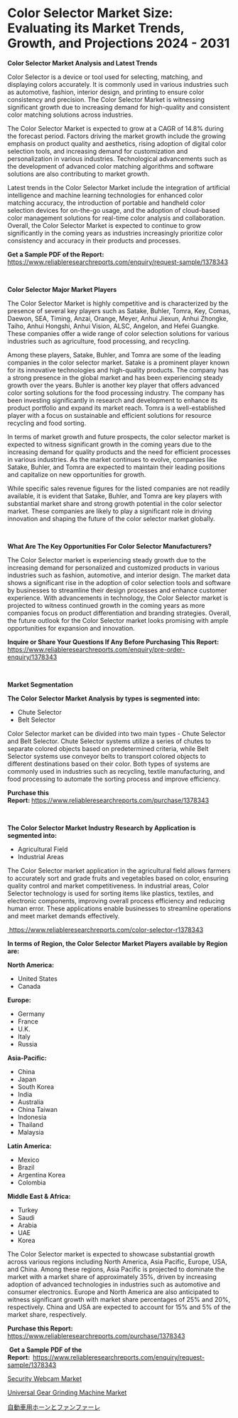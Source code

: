 <p><h1>Color Selector Market Size: Evaluating its Market Trends, Growth, and Projections 2024 - 2031</h1></p><p><strong>Color Selector Market Analysis and Latest Trends</strong></p>
<p><p>Color Selector is a device or tool used for selecting, matching, and displaying colors accurately. It is commonly used in various industries such as automotive, fashion, interior design, and printing to ensure color consistency and precision. The Color Selector Market is witnessing significant growth due to increasing demand for high-quality and consistent color matching solutions across industries. </p><p>The Color Selector Market is expected to grow at a CAGR of 14.8% during the forecast period. Factors driving the market growth include the growing emphasis on product quality and aesthetics, rising adoption of digital color selection tools, and increasing demand for customization and personalization in various industries. Technological advancements such as the development of advanced color matching algorithms and software solutions are also contributing to market growth.</p><p>Latest trends in the Color Selector Market include the integration of artificial intelligence and machine learning technologies for enhanced color matching accuracy, the introduction of portable and handheld color selection devices for on-the-go usage, and the adoption of cloud-based color management solutions for real-time color analysis and collaboration. Overall, the Color Selector Market is expected to continue to grow significantly in the coming years as industries increasingly prioritize color consistency and accuracy in their products and processes.</p></p>
<p><strong>Get a Sample PDF of the Report:&nbsp;</strong> <a href="https://www.reliableresearchreports.com/enquiry/request-sample/1378343">https://www.reliableresearchreports.com/enquiry/request-sample/1378343</a></p>
<p>&nbsp;</p>
<p><strong>Color Selector Major Market Players</strong></p>
<p><p>The Color Selector Market is highly competitive and is characterized by the presence of several key players such as Satake, Buhler, Tomra, Key, Comas, Daewon, SEA, Timing, Anzai, Orange, Meyer, Anhui Jiexun, Anhui Zhongke, Taiho, Anhui Hongshi, Anhui Vision, ALSC, Angelon, and Hefei Guangke. These companies offer a wide range of color selection solutions for various industries such as agriculture, food processing, and recycling.</p><p>Among these players, Satake, Buhler, and Tomra are some of the leading companies in the color selector market. Satake is a prominent player known for its innovative technologies and high-quality products. The company has a strong presence in the global market and has been experiencing steady growth over the years. Buhler is another key player that offers advanced color sorting solutions for the food processing industry. The company has been investing significantly in research and development to enhance its product portfolio and expand its market reach. Tomra is a well-established player with a focus on sustainable and efficient solutions for resource recycling and food sorting.</p><p>In terms of market growth and future prospects, the color selector market is expected to witness significant growth in the coming years due to the increasing demand for quality products and the need for efficient processes in various industries. As the market continues to evolve, companies like Satake, Buhler, and Tomra are expected to maintain their leading positions and capitalize on new opportunities for growth.</p><p>While specific sales revenue figures for the listed companies are not readily available, it is evident that Satake, Buhler, and Tomra are key players with substantial market share and strong growth potential in the color selector market. These companies are likely to play a significant role in driving innovation and shaping the future of the color selector market globally.</p></p>
<p>&nbsp;</p>
<p><strong>What Are The Key Opportunities For Color Selector Manufacturers?</strong></p>
<p><p>The Color Selector market is experiencing steady growth due to the increasing demand for personalized and customized products in various industries such as fashion, automotive, and interior design. The market data shows a significant rise in the adoption of color selection tools and software by businesses to streamline their design processes and enhance customer experience. With advancements in technology, the Color Selector market is projected to witness continued growth in the coming years as more companies focus on product differentiation and branding strategies. Overall, the future outlook for the Color Selector market looks promising with ample opportunities for expansion and innovation.</p></p>
<p><strong>Inquire or Share Your Questions If Any Before Purchasing This Report:</strong> <a href="https://www.reliableresearchreports.com/enquiry/pre-order-enquiry/1378343">https://www.reliableresearchreports.com/enquiry/pre-order-enquiry/1378343</a></p>
<p>&nbsp;</p>
<p><strong>Market Segmentation</strong></p>
<p><strong>The Color Selector Market Analysis by types is segmented into:</strong></p>
<p><ul><li>Chute Selector</li><li>Belt Selector</li></ul></p>
<p><p>Color Selector market can be divided into two main types - Chute Selector and Belt Selector. Chute Selector systems utilize a series of chutes to separate colored objects based on predetermined criteria, while Belt Selector systems use conveyor belts to transport colored objects to different destinations based on their color. Both types of systems are commonly used in industries such as recycling, textile manufacturing, and food processing to automate the sorting process and improve efficiency.</p></p>
<p><strong>Purchase this Report:&nbsp;</strong><a href="https://www.reliableresearchreports.com/purchase/1378343">https://www.reliableresearchreports.com/purchase/1378343</a></p>
<p>&nbsp;</p>
<p><strong>The Color Selector Market Industry Research by Application is segmented into:</strong></p>
<p><ul><li>Agricultural Field</li><li>Industrial Areas</li></ul></p>
<p><p>The Color Selector market application in the agricultural field allows farmers to accurately sort and grade fruits and vegetables based on color, ensuring quality control and market competitiveness. In industrial areas, Color Selector technology is used for sorting items like plastics, textiles, and electronic components, improving overall process efficiency and reducing human error. These applications enable businesses to streamline operations and meet market demands effectively.</p></p>
<p><a href="https://www.reliableresearchreports.com/color-selector-r1378343">&nbsp;https://www.reliableresearchreports.com/color-selector-r1378343</a></p>
<p><strong>In terms of Region, the Color Selector Market Players available by Region are:</strong></p>
<p>
    <p> <strong> North America: </strong>
        <ul>
            <li>United States</li>
            <li>Canada</li>
        </ul>
        </p> 
    <p> <strong> Europe: </strong>
        <ul>
            <li>Germany</li>
            <li>France</li>
            <li>U.K.</li>
            <li>Italy</li>
            <li>Russia</li>
        </ul>
        </p> 
    <p> <strong> Asia-Pacific: </strong>
        <ul>
            <li>China</li>
            <li>Japan</li>
            <li>South Korea</li>
            <li>India</li>
            <li>Australia</li>
            <li>China Taiwan</li>
            <li>Indonesia</li>
            <li>Thailand</li>
            <li>Malaysia</li>
        </ul>
        </p> 
    <p> <strong> Latin America: </strong>
        <ul>
            <li>Mexico</li>
            <li>Brazil</li>
            <li>Argentina Korea</li>
            <li>Colombia</li>
        </ul>
        </p> 
    <p> <strong> Middle East & Africa: </strong>
        <ul>
            <li>Turkey</li>
            <li>Saudi</li>
            <li>Arabia</li>
            <li>UAE</li>
            <li>Korea</li>
        </ul>
    </p>
    </p>
<p><p>The Color Selector market is expected to showcase substantial growth across various regions including North America, Asia Pacific, Europe, USA, and China. Among these regions, Asia Pacific is projected to dominate the market with a market share of approximately 35%, driven by increasing adoption of advanced technologies in industries such as automotive and consumer electronics. Europe and North America are also anticipated to witness significant growth with market share percentages of 25% and 20%, respectively. China and USA are expected to account for 15% and 5% of the market share, respectively.</p></p>
<p><strong>Purchase this Report: </strong><a href="https://www.reliableresearchreports.com/purchase/1378343">https://www.reliableresearchreports.com/purchase/1378343</a></p>
<p>&nbsp;<strong>Get a Sample PDF of the Report:&nbsp;&nbsp;</strong><a href="https://www.reliableresearchreports.com/enquiry/request-sample/1378343">https://www.reliableresearchreports.com/enquiry/request-sample/1378343</a></p>
<p><strong></strong></p>
<p><p><a href="https://www.linkedin.com/pulse/security-webcam-market-growth-trends-covid-19-impact-forecasts-rqpsf?trackingId=uL%2B1n03Mi2JpZSPhhBly4Q%3D%3D">Security Webcam Market</a></p><p><a href="https://www.linkedin.com/pulse/universal-gear-grinding-machine-market-goal-estimating-size-future-ghx7f?trackingId=TH8VFmiMGPVNCRWCQH3WBw%3D%3D">Universal Gear Grinding Machine Market</a></p><p><a href="https://medium.com/@carllane655/%E8%87%AA%E5%8B%95%E8%BB%8A%E3%81%AE%E3%83%9B%E3%83%BC%E3%83%B3%E3%81%A8%E3%83%95%E3%82%A1%E3%83%B3%E3%83%95%E3%82%A1%E3%83%BC%E3%83%AC%E5%B8%82%E5%A0%B4-2021%E5%B9%B4%E3%81%8B%E3%82%892031%E5%B9%B4%E3%81%BE%E3%81%A7%E3%81%AE%E3%83%88%E3%83%AC%E3%83%B3%E3%83%89-%E4%BA%88%E6%B8%AC-%E7%AB%B6%E4%BA%89%E5%88%86%E6%9E%90-789d0d53d21b">自動車用ホーンとファンファーレ</a></p></p>